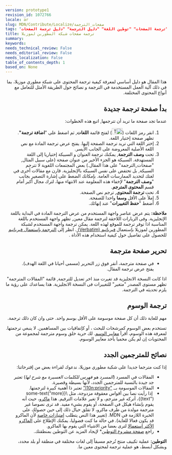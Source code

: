 ```yaml
---
version: prototype1
revision_id: 1072766
locale: ar
slug: MDN/Contribute/Localize/صفحات_الترجمة
tags: "ترجمة" "ترجمة الصفحات" "توطين اللغة" "دليل الترجمة" "دليل ترجمة الصفحات"
title: ترجمة صفحات شبكة المطورين لموزيلا
summary: 
keywords: 
needs_technical_review: False
needs_editorial_review: False
needs_localization: False
table_of_contents_depth: 1
based_on: None
---
```

<p dir="rtl">هذا المقال هو دليل أساسي لمعرفة كيفية ترجمة المحتوى على شبكة مطوري&nbsp;موزيلا،&nbsp;بما في ذلك آلية العمل المستخدمة في الترجمة و&nbsp;نصائح حول الطريقة الأمثل&nbsp;للتعامل مع أنواع المحتوى المختلفة.</p>

<h2 dir="rtl" id="بدأ_صفحة_ترجمة_جديدة">بدأ صفحة ترجمة جديدة</h2>

<p dir="rtl">عندما تجد صفحة ما تريد أن تترجمها, اتبع هذه الخطوات:</p>

<ol dir="rtl">
 <li>انقر رمز اللغات (<img alt="The icon that opens the Languages menu" src="https://mdn.mozillademos.org/files/6759/languages_icon.png" style="height:19px; width:33px" />) لفتح قائمة <strong>اللغات</strong>, ثم اضغط على "<strong>اضافة ترجمة"</strong>. تظهر&nbsp;صفحة إختيار اللغة.</li>
 <li>إختر اللغة التي تريد ترجمة الصفحة إليها. يفتح عرض ترجمة المادة مع نص اللغة الأصلية المعروضة على الجانب الأيسر.</li>
 <li>تحت <strong>وصف الترجمة</strong>, يمكنك ترجمة العنوان و السبيكة إختياريا إلى اللغة المستهدفة. السبيكة هو الجزء الأخير من عنوان صفحة (على سبيل المثال, "صفحات_الترجمة" على هذا المقال.) بعض المجتمعات اللغوية لا تترجم السبيكة, بل تحتفض على نفس السبيكة بالإنجليزية. قارن مع مقالات أخرى في لغتك لتحديد الممارسات العامة. بإمكانك الضغط على إشارة التصغير بجانب "<strong>وصف الترجمة</strong>" لإخفاء هذه المعلومة عند الانتهاء منها، لترك مجال أكبر أمام قسم <strong>المحتوى المترجم</strong>.</li>
 <li>تحت<strong> ترجمة المحتوى</strong>, ترجم نص الصفحة.</li>
 <li>إملأ على الأقل <strong>وسما</strong> واحدا للصفحة.</li>
 <li>أضغط "<strong>حفظ التغييرات</strong>" عند إنهائك.</li>
</ol>

<div class="note" dir="rtl"><strong>ملاحظة:</strong> يتم عرض عناصر واجهة المستخدم من عرض الترجمة المادة في البداية باللغة الإنجليزية. وفى الزيارات اللاحقة لترجمة مقال معين, تظهر واجهة المستخدم باللغة المناسبة اذا توفر ترجمة للموقع لهذه اللغة. يمكن ترجمة واجهة المستخدم لشبكة المطورين لموزيلا بإستعمال <a href="https://localize.mozilla.org/projects/mdn/">فيرباتيم (Verbatim) </a>. انظر إلى <a href="https://developer.mozilla.org/en-US/docs/Mozilla/Localization/Localizing_with_Verbatim">الترجمة بإستعمال فيرباتيم</a> للحصول على تفاصيل حول كيفية استخدام هذه الأداة .</div>

<h2 dir="rtl" id="تحرير_صفحة_مترجمة">تحرير صفحة مترجمة</h2>

<ul dir="rtl">
 <li>في صفحة مترجمة، أنقر فوق زر التحرير (مسمى أحيانا في اللغة الهدف). يفتح عرض ترجمة المقال.</li>
</ul>

<p dir="rtl">اذا كانت النسخة الانجليزية قد تغيرت منذ اخر&nbsp;تعديل للترجمة, قائمة "المقالات المترجمة" تظهر مستوى المصدر "متغير" للتغييرات فى النسخة الانجليزية. هذا يساعدك على رؤية ما يلزم تحديثه في الترجمة.</p>

<h2 dir="rtl" id="ترجمة_الوسوم">ترجمة&nbsp;الوسوم</h2>

<p dir="rtl">مهم للغاية ذلك أن كل صفحة موسومة على الأقل بوسم واحد. حتى وان كان ذلك ترجمة.</p>

<p dir="rtl">تستخدم بعض الوسوم كمرشحات للبحث ، أو كإتفاقيات بين المساهمين. لا ينبغي ترجمتها. لمعرفة هذه الوسوم، أقرأ <a href="https://developer.mozilla.org/en-US/docs/Project:MDN/Contributing/Tagging_standards">معايير الوسم</a>. لك حرية خلق وسوم مترجمة لمجموعة من المحتويات إن لم يكن محميا بأحد معايير الوسوم.</p>

<h2 dir="rtl">نصائح للمترجمين الجدد</h2>

<p dir="rtl">إذا كنت مترجما جديدا على شكبة مطوري موزيلا، ندعوك لقراءة بعض من إقترحاتنا:</p>

<ul dir="rtl">
 <li>المقالات في المسرد (<em>المسرد هو فهرس للكلمات&nbsp;العسيرة مع شرح لها</em>) تعتبر جد جيدة بالنسبة للمترجمين الجدد، لأنها بسيطة وقصيرة.</li>
 <li>المقالات الموسومة بــ&nbsp;<a href="en-US/docs/tag/l10n%3Apriority">"l10n:priority"</a>&nbsp;تعتبر ذا أهمية كبيرة لترجمتها.</li>
 <li>&nbsp;إذا رأيت نصا بين أقواس معقوفة مزدوجة، مثل&nbsp;\{{some-text("more text")}}، أتركه غير مترجم، و لا تغير&nbsp;علامات الترقيم. هذا&nbsp;<a href="en-US/docs/MDN/Contribute/Structures/Macros">ماكرو</a>، حيث أنه يقوم بإنشاء هيكل في الصفحة، أو يقوم بشيء مفيد. قد ترى نصوصا غير مترجمة مولدة من طرف ماكرو، لا تقلق حيال ذلك إلى حين حصولك على الخبرة اللازمة في MDN. (تغيير هذا النص يتطلب&nbsp;<a href="en-US/docs/MDN/Contribute/Tools/Template_editing">إمتيازات خاصة</a>&nbsp;لأن الماكرو قد يكون فعالا للغاية). في حالة ما كنت فضوليا، يمكنك الإطلاع على&nbsp;<a href="en-US/docs/MDN/Contribute/Structures/Macros/Commonly-used_macros">الماكرو الأكثر إستعمالا</a>&nbsp;لترى بعضا من الاشياء التي يقوم بها الماكرو.</li>
 <li>راجع&nbsp;<a href="en-US/docs/MDN/Contribute/Localize/Localization_projects">صفحة مشروع التوطين</a>* لإيجاد المزيد عن التوطين بمنطقتك.</li>
</ul>

<div class="note">
<p dir="rtl"><strong>التوطين:</strong>&nbsp;عملية تكييف منتج تُرجم مسبقاً إلى لغات&nbsp;مختلفة في منطقة أو بلد&nbsp;محدد، وبشكل أبسط، هو عملية ترجمة لمحتوى معين ما.</p>
</div>

